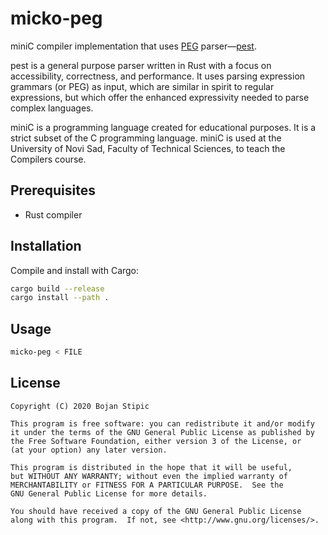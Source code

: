 # micko-peg

miniC compiler implementation that uses
[PEG](https://en.wikipedia.org/wiki/Parsing_expression_grammar) parser—[pest](https://github.com/pest-parser/pest).

pest is a general purpose parser written in Rust with a focus on accessibility, correctness, and performance.
It uses parsing expression grammars (or PEG) as input, which are similar in spirit to regular expressions,
but which offer the enhanced expressivity needed to parse complex languages.

miniC is a programming language created for educational purposes.
It is a strict subset of the C programming language.
miniC is used at the University of Novi Sad, Faculty of Technical Sciences, to teach the Compilers course.

## Prerequisites

* Rust compiler

## Installation

Compile and install with Cargo:
```bash
cargo build --release
cargo install --path .
```

## Usage

```bash
micko-peg < FILE
```

## License

    Copyright (C) 2020 Bojan Stipic

    This program is free software: you can redistribute it and/or modify
    it under the terms of the GNU General Public License as published by
    the Free Software Foundation, either version 3 of the License, or
    (at your option) any later version.

    This program is distributed in the hope that it will be useful,
    but WITHOUT ANY WARRANTY; without even the implied warranty of
    MERCHANTABILITY or FITNESS FOR A PARTICULAR PURPOSE.  See the
    GNU General Public License for more details.

    You should have received a copy of the GNU General Public License
    along with this program.  If not, see <http://www.gnu.org/licenses/>.
